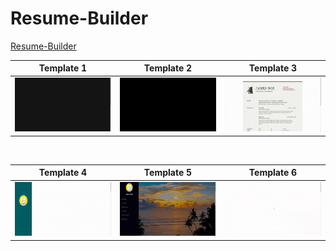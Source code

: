# Resume-Builder

[Resume-Builder](http://resume-builder.us-east-2.elasticbeanstalk.com/)

| Template 1 | Template 2 | Template 3 |
|--|--|--|
| [![Template 1](assets/GIFs/Template-1.gif)](http://resume-builder.us-east-2.elasticbeanstalk.com/view/JohnD) | [![Template 2](assets/GIFs/Template-2.gif)](http://resume-builder.us-east-2.elasticbeanstalk.com/view/JennyD) | [![Template 3](assets/GIFs/Template-3.gif)](http://resume-builder.us-east-2.elasticbeanstalk.com/view/JamesD) |

<br>

| Template 4 | Template 5 | Template 6 |
|--|--|--|
| [![Template 4](assets/GIFs/Template-4.gif)](http://resume-builder.us-east-2.elasticbeanstalk.com/view/JerryD) | [![Template 5](assets/GIFs/Template-5.gif)](http://resume-builder.us-east-2.elasticbeanstalk.com/view/JeanD) | [![Template 6](assets/GIFs/Template-6.gif)](http://resume-builder.us-east-2.elasticbeanstalk.com/view/JackieD) |